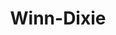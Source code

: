 ---
title: "Winn-Dixie"
url: /fort-walton-beach/winn-dixie-beal-parkway-northwest/
shop: supermarket
---
